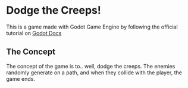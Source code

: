 # Dodge the Creeps!
This is a game made with Godot Game Engine by following the official tutorial on [Godot Docs](https://docs.godotengine.org/en/stable/getting_started/first_2d_game/index.html)

## The Concept
The concept of the game is to.. well, dodge the creeps. The enemies randomly generate on a path, and when they collide with the player, the game ends.
